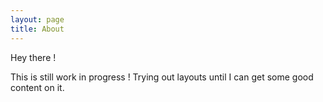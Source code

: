 ```yaml
---
layout: page
title: About
---
```

Hey there !

This is still work in progress ! Trying out layouts until I can get some good content on it.
